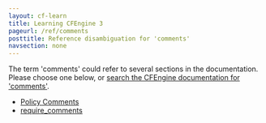 ```yaml
---
layout: cf-learn
title: Learning CFEngine 3
pageurl: /ref/comments
posttitle: Reference disambiguation for 'comments'
navsection: none
---
```


The term 'comments' could refer to several sections in the documentation. Please choose one below, or
[search the CFEngine documentation for 'comments'](http://cfengine.com/docs/latest/search.html?q=comments).

- [Policy Comments](http://cfengine.com/docs/latest/guide-writing-and-serving-policy-policy-style.html#policy-comments)
- [require_comments](http://cfengine.com/docs/latest/reference-components.html#require_comments)
